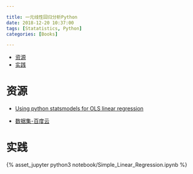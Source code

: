 ```yaml
---

title: 一元线性回归分析Python
date: 2018-12-20 10:37:00
tags: [Statatistics, Python]
categories: [Books]

---
```



<!-- vim-markdown-toc GFM -->

* [资源](#资源)
* [实践](#实践)

<!-- vim-markdown-toc -->

<!-- more -->

# 资源 

- [Using python statsmodels for OLS linear regression][B1]

- [数据集-百度云][B2]

[B1]: http://markthegraph.blogspot.com/2015/05/using-python-statsmodels-for-ols-linear.html

[B2]: https://pan.baidu.com/s/1zrsRVALr5icPWbxMRWFhSA

# 实践

{% asset_jupyter python3 notebook/Simple_Linear_Regression.ipynb %}
